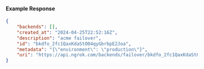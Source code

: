 <!-- Code generated for API Clients. DO NOT EDIT. -->

#### Example Response

```json
{
	"backends": [],
	"created_at": "2024-04-25T22:52:16Z",
	"description": "acme failover",
	"id": "bkdfo_2fc1QaxKdaStO04qyGbrbpE2Joa",
	"metadata": "{\"environment\": \"production\"}",
	"uri": "https://api.ngrok.com/backends/failover/bkdfo_2fc1QaxKdaStO04qyGbrbpE2Joa"
}
```
